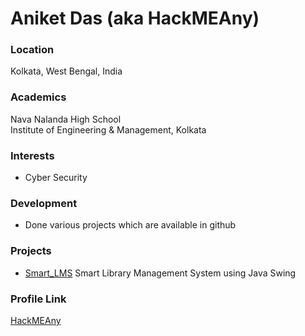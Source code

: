 # Aniket Das (aka HackMEAny)

### Location

Kolkata, West Bengal, India

### Academics

Nava Nalanda High School<br/>
Institute of Engineering & Management, Kolkata

### Interests

- Cyber Security

### Development

- Done various projects which are available in github

### Projects

- [Smart_LMS](https://github.com/SWE-Lab/Smart_LMS) Smart Library Management System using Java Swing

### Profile Link

[HackMEAny](https://github.com/HackMEAny)
